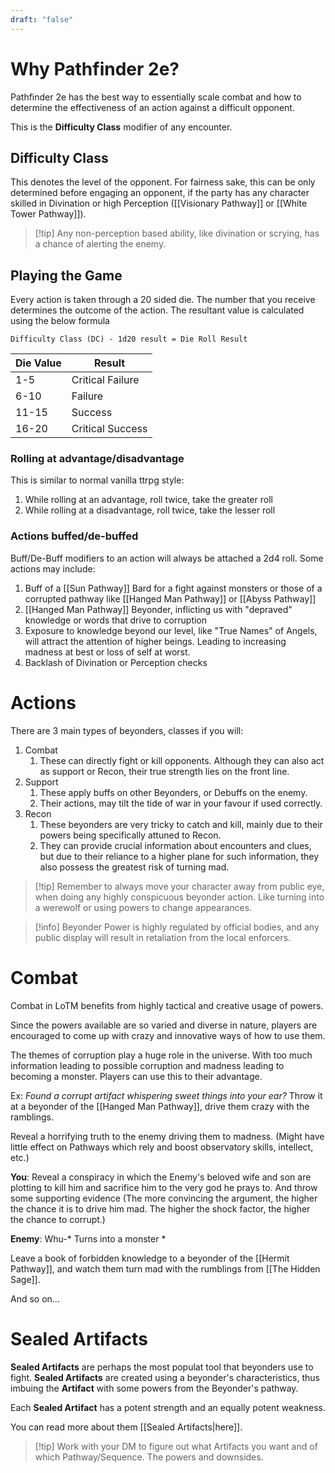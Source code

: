 ```yaml
---
draft: "false"
---
```

# Why Pathfinder 2e?
Pathfinder 2e has the best way to essentially scale combat and how to determine the effectiveness of an action against a difficult opponent.

This is the **Difficulty Class** modifier of any encounter.

## Difficulty Class
This denotes the level of the opponent. For fairness sake, this can be only determined before engaging an opponent, if the party has any character skilled in Divination or high Perception ([[Visionary Pathway]] or [[White Tower Pathway]]).

> [!tip] Any non-perception based ability, like divination or scrying, has a chance of alerting the enemy.

## Playing the Game
Every action is taken through a 20 sided die. The number that you receive determines the outcome of the action. The resultant value is calculated using the below formula

```
Difficulty Class (DC) - 1d20 result = Die Roll Result
```

| Die Value | Result           |
| --------- | ---------------- |
| 1-5       | Critical Failure |
| 6-10      | Failure          |
| 11-15     | Success          |
| 16-20     | Critical Success |
### Rolling at advantage/disadvantage
This is similar to normal vanilla ttrpg style:
1. While rolling at an advantage, roll twice, take the greater roll
2. While rolling at a disadvantage, roll twice, take the lesser roll

### Actions buffed/de-buffed
Buff/De-Buff modifiers to an action will always be attached a 2d4 roll.
Some actions may include:
1. Buff of a [[Sun Pathway]] Bard for a fight against monsters or those of a corrupted pathway like [[Hanged Man Pathway]] or [[Abyss Pathway]]
2. [[Hanged Man Pathway]] Beyonder, inflicting us with "depraved" knowledge or words that drive to corruption
3. Exposure to knowledge beyond our level, like "True Names" of Angels, will attract the attention of higher beings. Leading to increasing madness at best or loss of self at worst.
4. Backlash of Divination or Perception checks

# Actions
There are 3 main types of beyonders, classes if you will:
1. Combat
	1. These can directly fight or kill opponents. Although they can also act as support or Recon, their true strength lies on the front line.
2. Support
	1. These apply buffs on other Beyonders, or Debuffs on the enemy.
	2. Their actions, may tilt the tide of war in your favour if used correctly.
3. Recon
	1. These beyonders are very tricky to catch and kill, mainly due to their powers being specifically attuned to Recon.
	2. They can provide crucial information about encounters and clues, but due to their reliance to a higher plane for such information, they also possess the greatest risk of turning mad.

> [!tip] Remember to always move your character away from public eye, when doing any highly conspicuous beyonder action. Like turning into a werewolf or using powers to change appearances.

> [!info] Beyonder Power is highly regulated by official bodies, and any public display will result in retaliation from the local enforcers.

# Combat
Combat in LoTM benefits from highly tactical and creative usage of powers.

Since the powers available are so varied and diverse in nature, players are encouraged to come up with crazy and innovative ways of how to use them.

The themes of corruption play a huge role in the universe. With too much information leading to possible corruption and madness leading to becoming a monster. Players can use this to their advantage.

Ex: _Found a corrupt artifact whispering sweet things into your ear?_ Throw it at a beyonder of the [[Hanged Man Pathway]], drive them crazy with the ramblings.

Reveal a horrifying truth to the enemy driving them to madness. (Might have little effect on Pathways which rely and boost observatory skills, intellect, etc.)

**You**: Reveal a conspiracy in which the Enemy's beloved wife and son are plotting to kill him and sacrifice him to the very god he prays to. And throw some supporting evidence (The more convincing the argument, the higher the chance it is to drive him mad. The higher the shock factor, the higher the chance to corrupt.)

**Enemy**: Whu-* Turns into a monster *

Leave a book of forbidden knowledge to a beyonder of the [[Hermit Pathway]], and watch them turn mad with the rumblings from [[The Hidden Sage]].

And so on...

# Sealed Artifacts
**Sealed Artifacts** are perhaps the most populat tool that beyonders use to fight. **Sealed Artifacts** are created using a beyonder's characteristics, thus imbuing the **Artifact** with some powers from the Beyonder's pathway.

Each **Sealed Artifact** has a potent strength and an equally potent weakness.

You can read more about them [[Sealed Artifacts|here]].

> [!tip] Work with your DM to figure out what Artifacts you want and of which Pathway/Sequence. The powers and downsides.